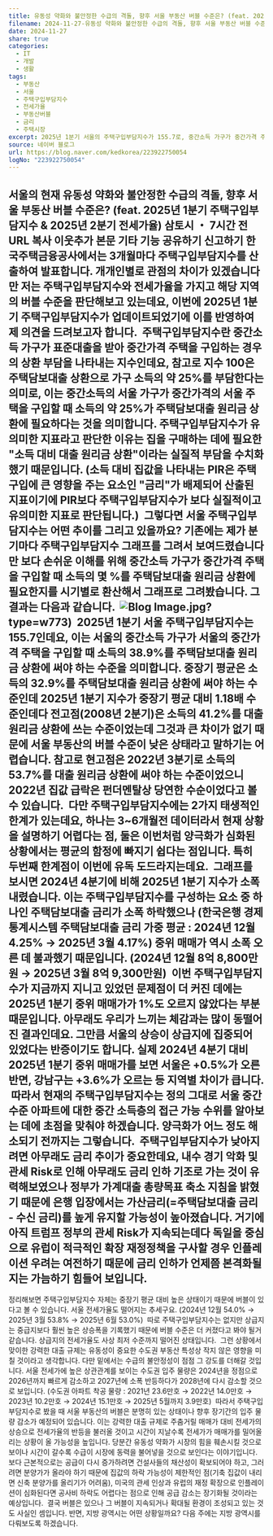 ```yaml
---
title: 유동성 약화와 불안정한 수급의 격돌, 향후 서울 부동산 버블 수준은? (feat. 2025년 1분기 주택구입부담지수 & 2025년 2분기 전세가율)
filename: 2024-11-27-유동성 약화와 불안정한 수급의 격돌, 향후 서울 부동산 버블 수준은 (feat. 2025년 1분기 주택구입부담지수 & 2025년 2분기 전세가율)
date: 2024-11-27
share: true
categories:
  - IT
  - 개발
  - 생활
tags:
  - 부동산
  - 서울
  - 주택구입부담지수
  - 전세가율
  - 부동산버블
  - 금리
  - 주택시장
excerpt: 2025년 1분기 서울의 주택구입부담지수가 155.7로, 중간소득 가구가 중간가격 주택을 구입할 때 소득의 38.9%를 대출 상환에 사용해야 하는 상황을 보여줍니다. 이는 중장기 평균보다 높은 수치로, 서울 부동산 시장의 버블 수준에 대한 우려를 불러일으키고 있습니다.
source: 네이버 블로그
url: https://blog.naver.com/kedkorea/223922750054
logNo: "223922750054"
---
```

서울의 현재
유동성 약화와 불안정한 수급의 격돌, 향후 서울 부동산 버블 수준은? (feat. 2025년 1분기 주택구입부담지수 & 2025년 2분기 전세가율)
삼토시
・
7시간 전
URL 복사
이웃추가
본문 기타 기능
공유하기
신고하기
한국주택금융공사에서는 3개월마다 주택구입부담지수를 산출하여 발표합니다.
개개인별로 관점의 차이가 있겠습니다만 저는 주택구입부담지수와 전세가율을 가지고 해당 지역의 버블 수준을 판단해보고 있는데요, 이번에 2025년 1분기 주택구입부담지수가 업데이트되었기에 이를 반영하여 제 의견을 드려보고자 합니다.
​
주택구입부담지수란 중간소득 가구가 표준대출을 받아 중간가격 주택을 구입하는 경우의 상환 부담을 나타내는 지수인데요, 참고로 지수 100은 주택담보대출 상환으로 가구 소득의 약 25%를 부담한다는 의미로, 이는 중간소득의 서울 가구가 중간가격의 서울 주택을 구입할 때 소득의 약 25%가 주택담보대출 원리금 상환에 필요하다는 것을 의미합니다.
​
주택구입부담지수가 유의미한 지표라고 판단한 이유는 집을 구매하는 데에 필요한 "소득 대비 대출 원리금 상환"이라는 실질적 부담을 수치화했기 때문입니다. (소득 대비 집값을 나타내는 PIR은 주택 구입에 큰 영향을 주는 요소인 "금리"가 배제되어 산출된 지표이기에 PIR보다 주택구입부담지수가 보다 실질적이고 유의미한 지표로 판단됩니다.)
​
그렇다면 서울 주택구입부담지수는 어떤 추이를 그리고 있을까요? 기존에는 제가 분기마다 주택구입부담지수 그래프를 그려서 보여드렸습니다만 보다 손쉬운 이해를 위해 중간소득 가구가 중간가격 주택을 구입할 때 소득의 몇 %를 주택담보대출 원리금 상환에 필요한지를 시기별로 환산해서 그래프로 그려봤습니다. 그 결과는 다음과 같습니다.
​
![Blog Image](attachments/223922750054_0_image_1752474106395.jpg).jpg?type=w773)
​
2025년 1분기 서울 주택구입부담지수는 155.7인데요, 이는 서울의 중간소득 가구가 서울의 중간가격 주택을 구입할 때 소득의 38.9%를 주택담보대출 원리금 상환에 써야 하는 수준을 의미합니다. 중장기 평균은 소득의 32.9%를 주택담보대출 원리금 상환에 써야 하는 수준인데 2025년 1분기 지수가 중장기 평균 대비 1.18배 수준인데다 전고점(2008년 2분기)은 소득의 41.2%를 대출 원리금 상환에 쓰는 수준이었는데 그것과 큰 차이가 없기 때문에 서울 부동산의 버블 수준이 낮은 상태라고 말하기는 어렵습니다. 참고로 현고점은 2022년 3분기로 소득의 53.7%를 대출 원리금 상환에 써야 하는 수준이었으니 2022년 집값 급락은 펀더멘탈상 당연한 수순이었다고 볼 수 있습니다.
​
다만 주택구입부담지수에는 2가지 태생적인 한계가 있는데요, 하나는 3~6개월전 데이터라서 현재 상황을 설명하기 어렵다는 점, 둘은 이번처럼 양극화가 심화된 상황에서는 평균의 함정에 빠지기 쉽다는 점입니다. 특히 두번째 한계점이 이번에 유독 도드라지는데요.
​
그래프를 보시면 2024년 4분기에 비해 2025년 1분기 지수가 소폭 내렸습니다. 이는 주택구입부담지수를 구성하는 요소 중 하나인 주택담보대출 금리가 소폭 하락했으나 (한국은행 경제통계시스템 주택담보대출 금리 가중 평균 : 2024년 12월 4.25% → 2025년 3월 4.17%) 중위 매매가 역시 소폭 오른 데 불과했기 때문입니다. (2024년 12월 8억 8,800만원 → 2025년 3월 8억 9,300만원)
​
이번 주택구입부담지수가 지금까지 지니고 있었던 문제점이 더 커진 데에는 2025년 1분기 중위 매매가가 1%도 오르지 않았다는 부분 때문입니다. 아무래도 우리가 느끼는 체감과는 많이 동떨어진 결과인데요. 그만큼 서울의 상승이 상급지에 집중되어 있었다는 반증이기도 합니다. 실제 2024년 4분기 대비 2025년 1분기 중위 매매가를 보면 서울은 +0.5%가 오른 반면, 강남구는 +3.6%가 오르는 등 지역별 차이가 큽니다.
​
따라서 현재의 주택구입부담지수는 정의 그대로 서울 중간 수준 아파트에 대한 중간 소득층의 접근 가능 수위를 알아보는 데에 초점을 맞춰야 하겠습니다. 양극화가 어느 정도 해소되기 전까지는 그렇습니다.
​
주택구입부담지수가 낮아지려면 아무래도 금리 추이가 중요한데요, 내수 경기 악화 및 관세 Risk로 인해 아무래도 금리 인하 기조로 가는 것이 유력해보였으나 정부가 가계대출 총량목표 축소 지침을 밝혔기 때문에 은행 입장에서는 가산금리(=주택담보대출 금리 - 수신 금리)를 높게 유지할 가능성이 높아졌습니다. 거기에 아직 트럼프 정부의 관세 Risk가 지속되는데다 독일을 중심으로 유럽이 적극적인 확장 재정정책을 구사할 경우 인플레이션 우려는 여전하기 때문에 금리 인하가 언제쯤 본격화될지는 가늠하기 힘들어 보입니다.
---
정리해보면 주택구입부담지수 자체는 중장기 평균 대비 높은 상태이기 때문에 버블이 있다고 볼 수 있습니다. 서울 전세가율도 떨어지는 추세구요. (2024년 12월 54.0% → 2025년 3월 53.8% → 2025년 6월 53.0%)
​
따로 주택구입부담지수는 없지만 상급지는 중급지보다 훨씬 높은 상승폭을 기록했기 때문에 버블 수준은 더 커졌다고 봐야 될거 같습니다. 상급지의 전세가율도 사상 최저 수준까지 떨어진 상태입니다.
​
그런 상황에서 맞이한 강력한 대출 규제는 유동성이 중요한 수도권 부동산 특성상 작지 않은 영향을 미칠 것이라고 생각합니다. 다만 밑에서는 수급의 불안정성이 점점 그 강도를 더해갈 것입니다. 서울 전세가에 높은 상관관계를 보이는 수도권 입주 물량은 2024년을 정점으로 2026년까지 빠르게 감소하고 2027년에 소폭 반등하다가 2028년에 다시 감소할 것으로 보입니다. (수도권 아파트 착공 물량 : 2021년 23.6만호 → 2022년 14.0만호 → 2023년 10.2만호 → 2024년 15.1만호 → 2025년 5월까지 3.9만호)
​
따라서 주택구입부담지수로 봤을 때 서울 부동산의 버블은 분명히 있는 상태이나 향후 장기간의 입주 물량 감소가 예정되어 있습니다. 이는 강력한 대출 규제로 주춤거릴 매매가 대비 전세가의 상승으로 전세가율의 반등을 불러올 것이고 시간이 지날수록 전세가가 매매가를 밀어올리는 상황이 올 가능성을 높입니다. 당분간 유동성 약화가 시장의 힘을 훼손시킬 것으로 보이나 시간이 갈수록 수급이 시장에 동력을 불어넣을 것으로 보인다는 이야기입니다.
​
보다 근본적으로는 공급이 다시 증가하려면 건설사들의 채산성이 확보되어야 하고, 그러려면 분양가가 올라야 하기 때문에 집값의 하락 가능성이 제한적인 점(기축 집값이 내리면 신축 분양가를 올리기가 어려움), 미국의 관세 인상과 유럽의 재정 확장으로 인플레이션이 심화된다면 공사비 하락도 어렵다는 점으로 인해 공급 감소는 장기화될 것이라는 예상입니다.
​
결국 버블은 있으나 그 버블이 지속되거나 확대될 환경이 조성되고 있는 것도 사실인 셈입니다.
반면, 지방 광역시는 어떤 상황일까요? 다음 주에는 지방 광역시를 다뤄보도록 하겠습니다.